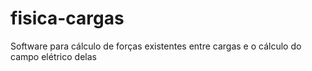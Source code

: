 # fisica-cargas
Software para cálculo de forças existentes entre cargas e o cálculo do campo elétrico delas
